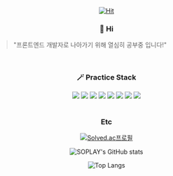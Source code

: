 <div align=center>
 
[![Hit](https://hits.seeyoufarm.com/api/count/incr/badge.svg?url=https%3A%2F%2Fgithub.com%2FSOPLAY%2Fhit-counter&count_bg=%233D7EC8&title_bg=%23434343&icon=&icon_color=%23FFFFFF&title=hits&edge_flat=true)](https://hits.seeyoufarm.com)
  
### 👋 Hi
  
</div>

> "프론트엔드 개발자로 나아가기 위해 열심히 공부중 입니다!"

</br>

<div align=center>

### 🪄 Practice Stack

<img src="https://img.shields.io/badge/html-E34F26?style=for-the-badge&logo=html5&logoColor=white"> 
<img src="https://img.shields.io/badge/css-1572B6?style=for-the-badge&logo=css3&logoColor=white"> 
<img src="https://img.shields.io/badge/javascript-F7DF1E?style=for-the-badge&logo=javascript&logoColor=black">
<img src="https://img.shields.io/badge/TypeScript-1572B6?style=for-the-badge&logo=TypeScript&logoColor=white"> 
<img src="https://img.shields.io/badge/scss-CC6699?style=for-the-badge&logo=sass&logoColor=white">
<img src="https://img.shields.io/badge/react-61DAFB?style=for-the-badge&logo=react&logoColor=black"> 
<img src="https://img.shields.io/badge/JAVA-007396?style=for-the-badge&logo=java&logoColor=white"> 
<img src="https://img.shields.io/badge/github-181717?style=for-the-badge&logo=github&logoColor=white">

</div>

<div align=center>

</br>

### Etc

[![Solved.ac프로필](http://mazassumnida.wtf/api/v2/generate_badge?boj=tkdgns1341)](https://solved.ac/tkdgns1341)

![SOPLAY's GitHub stats](https://github-readme-stats.vercel.app/api?username=SOPLAY&count_private=true&show_icons=true&theme=react)

![Top Langs](https://github-readme-stats.vercel.app/api/top-langs/?username=SOPLAY&layout=compact&hide_border=true&card_width=600&bg_color=0D1117&title_color=FFFFFF&text_color=FFFFFF&icon_color=FFFFFF)

</div>
